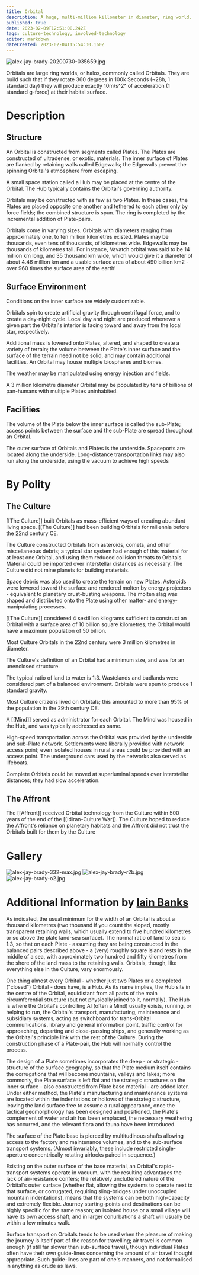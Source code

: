 ```yaml
---
title: Orbital
description: A huge, multi-million killometer in diameter, ring world.
published: true
date: 2023-02-09T12:51:08.242Z
tags: culture-technology, involved-technology
editor: markdown
dateCreated: 2023-02-04T15:54:30.160Z
---
```


![alex-jay-brady-20200730-035659.jpg](/alex-jay-brady-20200730-035659.jpg)

Orbitals are large ring worlds, or halos, commonly called Orbitals. 
They are build such that if they rotate 360 degrees in 100k Seconds (~28h, 1 standard day) they will produce exactly 10m/s^2^ of acceleration (1 standard g-force) at their habital surface.
# Description
## Structure
An Orbital is constructed from segments called Plates. The Plates are constructed of ultradense, or exotic, materials. The inner surface of Plates are flanked by retaining walls called Edgewalls; the Edgewalls prevent the spinning Orbital's atmosphere from escaping.

A small space station called a Hub may be placed at the centre of the Orbital. The Hub typically contains the Orbital's governing authority.

Orbitals may be constructed with as few as two Plates. In these cases, the Plates are placed opposite one another and tethered to each other only by force fields; the combined structure is spun. The ring is completed by the incremental addition of Plate-pairs.

Orbitals come in varying sizes. Orbitals with diameters ranging from approximately one, to ten million kilometres existed. Plates may be thousands, even tens of thousands, of kilometres wide. Edgewalls may be thousands of kilometres tall. For instance, Vavatch orbital was said to be 14 million km long, and 35 thousand km wide, which would give it a diameter of about 4.46 million km and a usable surface area of about 490 billion km2 - over 960 times the surface area of the earth! 

## Surface Environment
Conditions on the inner surface are widely customizable.

Orbitals spin to create artificial gravity through centrifugal force, and to create a day-night cycle. Local day and night are produced whenever a given part the Orbital's interior is facing toward and away from the local star, respectively.

Additional mass is lowered onto Plates, altered, and shaped to create a variety of terrain; the volume between the Plate's inner surface and the surface of the terrain need not be solid, and may contain additional facilities. An Orbital may house multiple biospheres and biomes.

The weather may be manipulated using energy injection and fields.

A 3 million kilometre diameter Orbital may be populated by tens of billions of pan-humans with multiple Plates uninhabited.

## Facilities
The volume of the Plate below the inner surface is called the sub-Plate; access points between the surface and the sub-Plate are spread throughout an Orbital.

The outer surface of Orbitals and Plates is the underside. Spaceports are located along the underside. Long-distance transportation links may also run along the underside, using the vacuum to achieve high speeds

# By Polity
## The Culture
[[The Culture]] built Orbitals as mass-efficient ways of creating abundant living space. [[The Culture]] had been building Orbitals for millennia before the 22nd century CE.

The Culture constructed Orbitals from asteroids, comets, and other miscellaneous debris; a typical star system had enough of this material for at least one Orbital, and using them reduced collision threats to Orbitals. Material could be imported over interstellar distances as necessary. The Culture did not mine planets for building materials.

Space debris was also used to create the terrain on new Plates. Asteroids were lowered toward the surface and rendered molten by energy projectors - equivalent to planetary crust-busting weapons. The molten slag was shaped and distributed onto the Plate using other matter- and energy-manipulating processes.

[[The Culture]] considered 4 sextillion kilograms sufficient to construct an Orbital with a surface area of 10 billion square kilometres; the Orbital would have a maximum population of 50 billion.

Most Culture Orbitals in the 22nd century were 3 million kilometres in diameter.

The Culture's definition of an Orbital had a minimum size, and was for an unenclosed structure.

The typical ratio of land to water is 1:3. Wastelands and badlands were considered part of a balanced environment. Orbitals were spun to produce 1 standard gravity.

Most Culture citizens lived on Orbitals; this amounted to more than 95% of the population in the 29th century CE.

A [[Mind]] served as administrator for each Orbital. The Mind was housed in the Hub, and was typically addressed as same.

High-speed transportation across the Orbital was provided by the underside and sub-Plate network. Settlements were liberally provided with network access point; even isolated houses in rural areas could be provided with an access point. The underground cars used by the networks also served as lifeboats.

Complete Orbitals could be moved at superluminal speeds over interstellar distances; they had slow acceleration. 


## The Affront
The [[Affront]] received Orbital technology from the Culture within 500 years of the end of the [[Idiran-Culture War]]. The Culture hoped to reduce the Affront's reliance on planetary habitats and the Affront did not trust the Orbitals built for them by the Culture



# Gallery
![alex-jay-brady-332-max.jpg](/alex-jay-brady-332-max.jpg)
![alex-jay-brady-r2b.jpg](/alex-jay-brady-r2b.jpg)
![alex-jay-brady-o2.jpg](/alex-jay-brady-o2.jpg)


# Additional Information by [Iain Banks](/Iain_Banks)
As indicated, the usual minimum for the width of an Orbital is about a thousand kilometres (two thousand if you count the sloped, mostly transparent retaining walls, which usually extend to five hundred kilometres or so above the plate land-sea surface). The normal ratio of land to sea is 1:3, so that on each Plate - assuming they are being constructed in the balanced pairs described above - a (very) roughly square island rests in the middle of a sea, with approximately two hundred and fifty kilometres from the shore of the land mass to the retaining walls. Orbitals, though, like everything else in the Culture, vary enormously. 

One thing almost every Orbital - whether just two Plates or a completed ("closed") Orbital - does have, is a Hub. As its name implies, the Hub sits in the centre of the Orbital, equidistant from all parts of the main circumferential structure (but not physically joined to it, normally). The Hub is where the Orbital's controlling AI (often a Mind) usually exists, running, or helping to run, the Orbital's transport, manufacturing, maintenance and subsidiary systems, acting as switchboard for trans-Orbital communications, library and general information point, traffic control for approaching, departing and close-passing ships, and generally working as the Orbital's principle link with the rest of the Culture. During the construction phase of a Plate-pair, the Hub will normally control the process. 

The design of a Plate sometimes incorporates the deep - or strategic - structure of the surface geography, so that the Plate medium itself contains the corrugations that will become mountains, valleys and lakes; more commonly, the Plate surface is left flat and the strategic structures on the inner surface - also constructed from Plate base material - are added later. Under either method, the Plate's manufacturing and maintenance systems are located within the indentations or hollows of the strategic structure, leaving the land surface free to assume a rural appearance, once the tactical geomorphology has been designed and positioned, the Plate's complement of water and air has been emplaced, the necessary weathering has occurred, and the relevant flora and fauna have been introduced. 

The surface of the Plate base is pierced by multitudinous shafts allowing access to the factory and maintenance volumes, and to the sub-surface transport systems. (Almost invariably, these include restricted single-aperture concentrically rotating airlocks paired in sequence.)

Existing on the outer surface of the base material, an Orbital's rapid-transport systems operate in vacuum, with the resulting advantages the lack of air-resistance confers; the relatively uncluttered nature of the Orbital's outer surface (whether flat, allowing the systems to operate next to that surface, or corrugated, requiring sling-bridges under unoccupied mountain indentations), means that the systems can be both high-capacity and extremely flexible. Journey starting-points and destinations can be highly specific for the same reason; an isolated house or a small village will have its own access shaft, and in larger conurbations a shaft will usually be within a few minutes walk.

Surface transport on Orbitals tends to be used when the pleasure of making the journey is itself part of the reason for travelling; air travel is common enough (if still far slower than sub-surface travel), though individual Plates often have their own guide-lines concerning the amount of air travel thought appropriate. Such guide-lines are part of one's manners, and not formalised in anything as crude as laws. 



